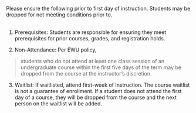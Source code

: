Please ensure the following prior to first day of instruction. Students may be dropped for not meeting conditions prior to.  
 
1. Prerequisites: Students are responsible for ensuring they meet prerequisites for prior courses, grades, and registration holds.
	  
2. Non-Attendance: Per EWU policy,

> students who do not attend at least one class session of an undergraduate course within the first five days of the term may be dropped from the course at the instructor’s discretion.

3. Waitlist: If waitlisted, attend first-week of Instruction. The course waitlist is not a guarantee of enrollment. If a student does not attend the first day of a course, they will be dropped from the course and the next person on the waitlist will be added. 